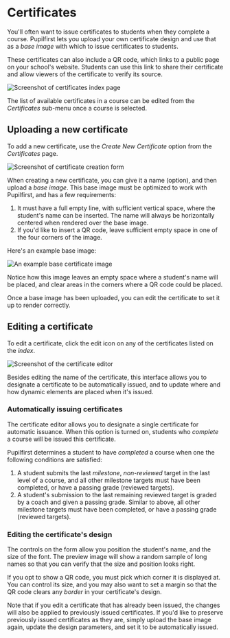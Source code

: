 # Certificates

You'll often want to issue certificates to students when they complete a course. Pupilfirst lets you upload your own certificate design and use that as a _base image_ with which to issue certificates to students.

These certificates can also include a QR code, which links to a public page on your school's website. Students can use this link to share their certificate and allow viewers of the certificate to verify its source.

![Screenshot of certificates index page](https://res.cloudinary.com/sv-co/image/upload/v1597244776/pupilfirst_documentation/certificates/certificates_index_xqskf0.png)

The list of available certificates in a course can be edited from the _Certificates_ sub-menu once a course is selected.

## Uploading a new certificate

To add a new certificate, use the _Create New Certificate_ option from the _Certificates_ page.

![Screenshot of certificate creation form](https://res.cloudinary.com/sv-co/image/upload/v1597417562/pupilfirst_documentation/certificates/create_certificate_zs1k38.png)

When creating a new certificate, you can give it a name (option), and then upload a _base image_. This base image must be optimized to work with Pupilfirst, and has a few requirements:

1. It must have a full empty line, with sufficient vertical space, where the student's name can be inserted. The name will always be horizontally centered when rendered over the base image.
2. If you'd like to insert a QR code, leave sufficient empty space in one of the four corners of the image.

Here's an example base image:

![An example base certificate image](https://raw.githubusercontent.com/pupilfirst/pupilfirst/master/spec/support/uploads/certificates/sample.png)

Notice how this image leaves an empty space where a student's name will be placed, and clear areas in the corners where a QR code could be placed.

Once a base image has been uploaded, you can edit the certificate to set it up to render correctly.

## Editing a certificate

To edit a certificate, click the edit icon on any of the certificates listed on the _index_.

![Screenshot of the certificate editor](https://res.cloudinary.com/sv-co/image/upload/v1597417562/pupilfirst_documentation/certificates/edit_certificate_pe7yz9.png)

Besides editing the name of the certificate, this interface allows you to designate a certificate to be automatically issued, and to update where and how dynamic elements are placed when it's issued.

### Automatically issuing certificates

The certificate editor allows you to designate a single certificate for automatic issuance. When this option is turned on, students who _complete_ a course will be issued this certificate.

Pupilfirst determines a student to have _completed_ a course when one the following conditions are satisfied:

1. A student submits the last _milestone_, _non-reviewed_ target in the last level of a course, and all other milestone targets must have been completed, or have a passing grade (reviewed targets).
2. A student's submission to the last remaining reviewed target is graded by a coach and given a passing grade. Similar to above, all other milestone targets must have been completed, or have a passing grade (reviewed targets).

### Editing the certificate's design

The controls on the form allow you position the student's name, and the size of the font. The preview image will show a random sample of long names so that you can verify that the size and position looks right.

If you opt to show a QR code, you must pick which corner it is displayed at. You can control its size, and you may also want to set a margin so that the QR code clears any _border_ in your certificate's design.

Note that if you edit a certificate that has already been issued, the changes will also be applied to previously issued certificates. If you'd like to preserve previously issued certificates as they are, simply upload the base image again, update the design parameters, and set it to be automatically issued.
